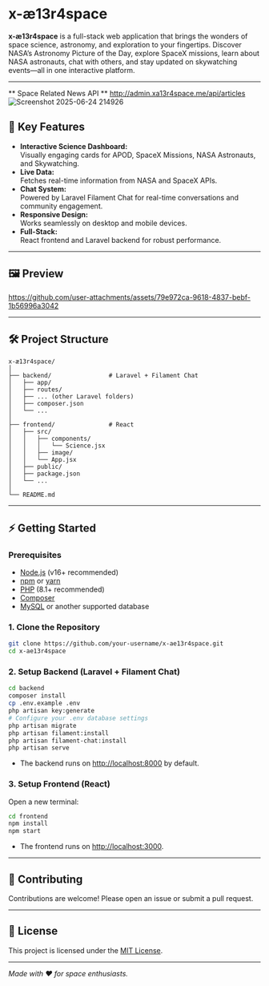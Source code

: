 # x-æ13r4space

**x-æ13r4space** is a full-stack web application that brings the wonders of space science, astronomy, and exploration to your fingertips. Discover NASA’s Astronomy Picture of the Day, explore SpaceX missions, learn about NASA astronauts, chat with others, and stay updated on skywatching events—all in one interactive platform.

---

** Space Related News API ** 
http://admin.xa13r4space.me/api/articles
![Screenshot 2025-06-24 214926](https://github.com/user-attachments/assets/abf13c40-2824-4c6e-9cfa-a3f51705be8c)



## 🚀 Key Features

- **Interactive Science Dashboard:**  
  Visually engaging cards for APOD, SpaceX Missions, NASA Astronauts, and Skywatching.
- **Live Data:**  
  Fetches real-time information from NASA and SpaceX APIs.
- **Chat System:**  
  Powered by Laravel Filament Chat for real-time conversations and community engagement.
- **Responsive Design:**  
  Works seamlessly on desktop and mobile devices.
- **Full-Stack:**  
  React frontend and Laravel backend for robust performance.

---

## 🖼️ Preview

https://github.com/user-attachments/assets/79e972ca-9618-4837-bebf-1b56996a3042



---

## 🛠️ Project Structure

```
x-æ13r4space/
│
├── backend/                # Laravel + Filament Chat
│   ├── app/
│   ├── routes/
│   ├── ... (other Laravel folders)
│   ├── composer.json
│   └── ...
│
├── frontend/               # React
│   ├── src/
│   │   ├── components/
│   │   │   └── Science.jsx
│   │   ├── image/
│   │   └── App.jsx
│   ├── public/
│   ├── package.json
│   └── ...
│
└── README.md
```

---

## ⚡ Getting Started

### Prerequisites

- [Node.js](https://nodejs.org/) (v16+ recommended)
- [npm](https://www.npmjs.com/) or [yarn](https://yarnpkg.com/)
- [PHP](https://www.php.net/) (8.1+ recommended)
- [Composer](https://getcomposer.org/)
- [MySQL](https://www.mysql.com/) or another supported database

### 1. Clone the Repository

```sh
git clone https://github.com/your-username/x-ae13r4space.git
cd x-ae13r4space
```

### 2. Setup Backend (Laravel + Filament Chat)

```sh
cd backend
composer install
cp .env.example .env
php artisan key:generate
# Configure your .env database settings
php artisan migrate
php artisan filament:install
php artisan filament-chat:install
php artisan serve
```
- The backend runs on [http://localhost:8000](http://localhost:8000) by default.

### 3. Setup Frontend (React)

Open a new terminal:

```sh
cd frontend
npm install
npm start
```
- The frontend runs on [http://localhost:3000](http://localhost:3000).

---

## 🤝 Contributing

Contributions are welcome! Please open an issue or submit a pull request.

---

## 📄 License

This project is licensed under the [MIT License](LICENSE).

---

*Made with ❤️ for space enthusiasts.*
